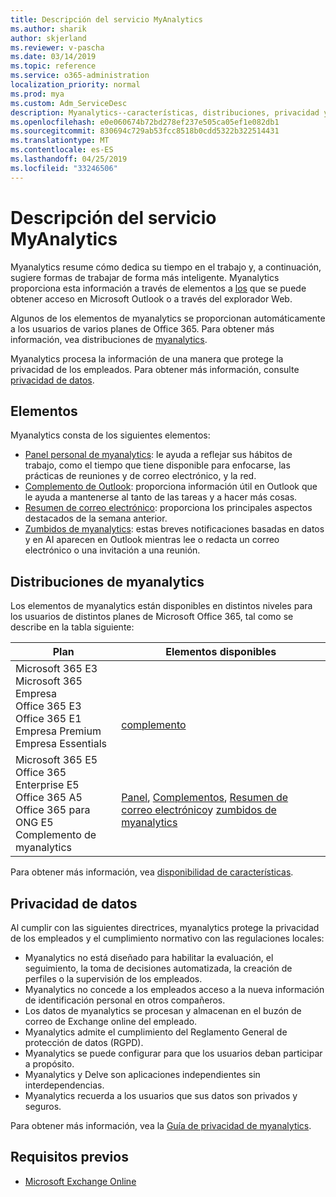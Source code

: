 ```yaml
---
title: Descripción del servicio MyAnalytics
ms.author: sharik
author: skjerland
ms.reviewer: v-pascha
ms.date: 03/14/2019
ms.topic: reference
ms.service: o365-administration
localization_priority: normal
ms.prod: mya
ms.custom: Adm_ServiceDesc
description: Myanalytics--características, distribuciones, privacidad y requisitos previos
ms.openlocfilehash: e0e060674b72bd278ef237e505ca05ef1e082db1
ms.sourcegitcommit: 830694c729ab53fcc8518b0cdd5322b322514431
ms.translationtype: MT
ms.contentlocale: es-ES
ms.lasthandoff: 04/25/2019
ms.locfileid: "33246506"
---
```

# <a name="myanalytics-service-description"></a>Descripción del servicio MyAnalytics

Myanalytics resume cómo dedica su tiempo en el trabajo y, a continuación, sugiere formas de trabajar de forma más inteligente. Myanalytics proporciona esta información a través de elementos a [los](#elements) que se puede obtener acceso en Microsoft Outlook o a través del explorador Web.

Algunos de los elementos de myanalytics se proporcionan automáticamente a los usuarios de varios planes de Office 365. Para obtener más información, vea distribuciones de [myanalytics](#myanalytics-distributions).  

Myanalytics procesa la información de una manera que protege la privacidad de los empleados. Para obtener más información, consulte [privacidad de datos](#data-privacy).

## <a name="elements"></a>Elementos

Myanalytics consta de los siguientes elementos:

* [Panel personal de myanalytics](https://docs.microsoft.com/workplace-analytics/myanalytics/use/dashboard): le ayuda a reflejar sus hábitos de trabajo, como el tiempo que tiene disponible para enfocarse, las prácticas de reuniones y de correo electrónico, y la red.
* [Complemento de Outlook](https://docs.microsoft.com/workplace-analytics/myanalytics/use/add-in): proporciona información útil en Outlook que le ayuda a mantenerse al tanto de las tareas y a hacer más cosas.
* [Resumen de correo electrónico](https://docs.microsoft.com/workplace-analytics/myanalytics/use/email-digest): proporciona los principales aspectos destacados de la semana anterior.
* [Zumbidos de myanalytics](https://docs.microsoft.com/workplace-analytics/myanalytics/use/mya-notifications): estas breves notificaciones basadas en datos y en AI aparecen en Outlook mientras lee o redacta un correo electrónico o una invitación a una reunión.

## <a name="myanalytics-distributions"></a>Distribuciones de myanalytics

Los elementos de myanalytics están disponibles en distintos niveles para los usuarios de distintos planes de Microsoft Office 365, tal como se describe en la tabla siguiente:

| Plan | Elementos disponibles |
| --- | --- |
| Microsoft 365 E3</br>Microsoft 365 Empresa</br>Office 365 E3</br>Office 365 E1</br>Empresa Premium</br>Empresa Essentials | </br></br></br>[complemento](https://docs.microsoft.com/en-us/workplace-analytics/myanalytics/use/add-in) |
| Microsoft 365 E5</br>Office 365 Enterprise E5</br>Office 365 A5</br>Office 365 para ONG E5</br>Complemento de myanalytics | </br>[Panel](https://docs.microsoft.com/en-us/workplace-analytics/myanalytics/use/dashboard), [Complementos](https://docs.microsoft.com/en-us/workplace-analytics/myanalytics/use/add-in), [Resumen de correo electrónico](https://docs.microsoft.com/en-us/workplace-analytics/myanalytics/use/email-digest)y [zumbidos de myanalytics](https://docs.microsoft.com/en-us/workplace-analytics/myanalytics/use/mya-notifications) |

Para obtener más información, vea [disponibilidad de características](https://docs.microsoft.com/workplace-analytics/myanalytics/overview/plans-environments).

## <a name="data-privacy"></a>Privacidad de datos

Al cumplir con las siguientes directrices, myanalytics protege la privacidad de los empleados y el cumplimiento normativo con las regulaciones locales:

* Myanalytics no está diseñado para habilitar la evaluación, el seguimiento, la toma de decisiones automatizada, la creación de perfiles o la supervisión de los empleados.
* Myanalytics no concede a los empleados acceso a la nueva información de identificación personal en otros compañeros.
* Los datos de myanalytics se procesan y almacenan en el buzón de correo de Exchange online del empleado.
* Myanalytics admite el cumplimiento del Reglamento General de protección de datos (RGPD).
* Myanalytics se puede configurar para que los usuarios deban participar a propósito.
* Myanalytics y Delve son aplicaciones independientes sin interdependencias.
* Myanalytics recuerda a los usuarios que sus datos son privados y seguros.

Para obtener más información, vea la [Guía de privacidad de myanalytics](https://docs.microsoft.com/workplace-analytics/myanalytics/overview/privacy-guide).

## <a name="prerequisites"></a>Requisitos previos

* [Microsoft Exchange Online](https://docs.microsoft.com/office365/servicedescriptions/exchange-online-service-description/exchange-online-service-description)
